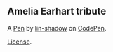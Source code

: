 Amelia Earhart tribute
----------------------


A [Pen](https://codepen.io/lin-shadow/pen/GRKwMNg) by [lin-shadow](https://codepen.io/lin-shadow) on [CodePen](https://codepen.io).

[License](https://codepen.io/lin-shadow/pen/GRKwMNg/license).